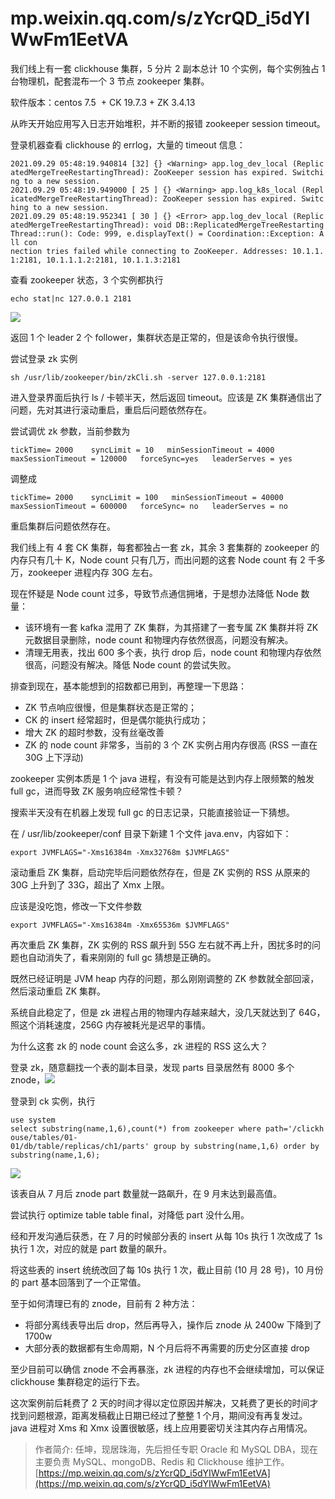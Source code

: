 # mp.weixin.qq.com/s/zYcrQD_i5dYIWwFm1EetVA
我们线上有一套 clickhouse 集群，5 分片 2 副本总计 10 个实例，每个实例独占 1 台物理机，配套混布一个 3 节点 zookeeper 集群。

软件版本：centos 7.5  + CK 19.7.3 + ZK 3.4.13

从昨天开始应用写入日志开始堆积，并不断的报错 zookeeper session timeout。

登录机器查看 clickhouse 的 errlog，大量的 timeout 信息：

`2021.09.29 05:48:19.940814 [32] {} <Warning> app.log_dev_local (ReplicatedMergeTreeRestartingThread): ZooKeeper session has expired. Switching to a new session.  
2021.09.29 05:48:19.949000 [ 25 ] {} <Warning> app.log_k8s_local (ReplicatedMergeTreeRestartingThread): ZooKeeper session has expired. Switching to a new session.  
2021.09.29 05:48:19.952341 [ 30 ] {} <Error> app.log_dev_local (ReplicatedMergeTreeRestartingThread): void DB::ReplicatedMergeTreeRestartingThread::run(): Code: 999, e.displayText() = Coordination::Exception: All con  
nection tries failed while connecting to ZooKeeper. Addresses: 10.1.1.1:2181, 10.1.1.1.2:2181, 10.1.1.3:2181  
`

查看 zookeeper 状态，3 个实例都执行

`echo stat|nc 127.0.0.1 2181  
`

![](https://mmbiz.qpic.cn/mmbiz_png/qaWuZTGK0vzCow8qNgibPJQA1tdZjicRVehMpCKj8jia87aL7kXuhh3yNsusBjyZic68sPJHkl5h6cnHAsnzrgFdTw/640?wx_fmt=png)

返回 1 个 leader 2 个 follower，集群状态是正常的，但是该命令执行很慢。

尝试登录 zk 实例

`sh /usr/lib/zookeeper/bin/zkCli.sh -server 127.0.0.1:2181  
`

进入登录界面后执行 ls / 卡顿半天，然后返回 timeout。应该是 ZK 集群通信出了问题，先对其进行滚动重启，重启后问题依然存在。

尝试调优 zk 参数，当前参数为

`tickTime= 2000   
syncLimit = 10  
minSessionTimeout = 4000  
maxSessionTimeout = 120000  
forceSync=yes  
leaderServes = yes  
`

调整成

`tickTime= 2000   
syncLimit = 100  
minSessionTimeout = 40000  
maxSessionTimeout = 600000  
forceSync= no  
leaderServes = no  
`

重启集群后问题依然存在。

我们线上有 4 套 CK 集群，每套都独占一套 zk，其余 3 套集群的 zookeeper 的内存只有几十 K，Node count 只有几万，而出问题的这套 Node count 有 2 千多万，zookeeper 进程内存 30G 左右。

现在怀疑是 Node count 过多，导致节点通信拥堵，于是想办法降低 Node 数量：

-   该环境有一套 kafka 混用了 ZK 集群，为其搭建了一套专属 ZK 集群并将 ZK 元数据目录删除，node count 和物理内存依然很高，问题没有解决。
-   清理无用表，找出 600 多个表，执行 drop 后，node count 和物理内存依然很高，问题没有解决。降低 Node count 的尝试失败。

排查到现在，基本能想到的招数都已用到，再整理一下思路：

-   ZK 节点响应很慢，但是集群状态是正常的；
-   CK 的 insert 经常超时，但是偶尔能执行成功；
-   增大 ZK 的超时参数，没有丝毫改善
-   ZK 的 node count 非常多，当前的 3 个 ZK 实例占用内存很高 (RSS 一直在 30G 上下浮动)

zookeeper 实例本质是 1 个 java 进程，有没有可能是达到内存上限频繁的触发 full gc，进而导致 ZK 服务响应经常性卡顿？

搜索半天没有在机器上发现 full gc 的日志记录，只能直接验证一下猜想。

在 / usr/lib/zookeeper/conf 目录下新建 1 个文件 java.env，内容如下：

`export JVMFLAGS="-Xms16384m -Xmx32768m $JVMFLAGS"  
`

滚动重启 ZK 集群，启动完毕后问题依然存在，但是 ZK 实例的 RSS 从原来的 30G 上升到了 33G，超出了 Xmx 上限。

应该是没吃饱，修改一下文件参数

`export JVMFLAGS="-Xms16384m -Xmx65536m $JVMFLAGS"  
`

再次重启 ZK 集群，ZK 实例的 RSS 飙升到 55G 左右就不再上升，困扰多时的问题也自动消失了，看来刚刚的 full gc 猜想是正确的。

既然已经证明是 JVM heap 内存的问题，那么刚刚调整的 ZK 参数就全部回滚，然后滚动重启 ZK 集群。

系统自此稳定了，但是 zk 进程占用的物理内存越来越大，没几天就达到了 64G，照这个消耗速度，256G 内存被耗光是迟早的事情。

为什么这套 zk 的 node count 会这么多，zk 进程的 RSS 这么大？

登录 zk，随意翻找一个表的副本目录，发现 parts 目录居然有 8000 多个 znode，![](https://mmbiz.qpic.cn/mmbiz_png/qaWuZTGK0vzCow8qNgibPJQA1tdZjicRVezBb2OaKvj2n4PnGWuOib6Qf6icgibHA5fUjpstV49lvH12ia8zNgMlXmvA/640?wx_fmt=png)

登录到 ck 实例，执行

`use system  
select substring(name,1,6),count(*) from zookeeper where path='/clickhouse/tables/01-01/db/table/replicas/ch1/parts' group by substring(name,1,6) order by substring(name,1,6);  
`

![](https://mmbiz.qpic.cn/mmbiz_png/qaWuZTGK0vzCow8qNgibPJQA1tdZjicRVe93AHsIxjIicorV5hUpvOibDXbNlM3rqlmhMW0SKzBLZsnZ5iaXmbKDPpw/640?wx_fmt=png)

该表自从 7 月后 znode part 数量就一路飙升，在 9 月末达到最高值。

尝试执行 optimize table table final，对降低 part 没什么用。

经和开发沟通后获悉，在 7 月的时候部分表的 insert 从每 10s 执行 1 次改成了 1s 执行 1 次，对应的就是 part 数量的飙升。

将这些表的 insert 统统改回了每 10s 执行 1 次，截止目前 (10 月 28 号)，10 月份的 part 基本回落到了一个正常值。

至于如何清理已有的 znode，目前有 2 种方法：

-   将部分离线表导出后 drop，然后再导入，操作后 znode 从 2400w 下降到了 1700w
-   大部分表的数据都有生命周期，N 个月后将不再需要的历史分区直接 drop

至少目前可以确信 znode 不会再暴涨，zk 进程的内存也不会继续增加，可以保证 clickhouse 集群稳定的运行下去。

这次案例前后耗费了 2 天的时间才得以定位原因并解决，又耗费了更长的时间才找到问题根源，距离发稿截止日期已经过了整整 1 个月，期间没有再复发过。  
java 进程对 Xms 和 Xmx 设置很敏感，线上应用要密切关注其内存占用情况。

> 作者简介: 任坤，现居珠海，先后担任专职 Oracle 和 MySQL DBA，现在主要负责 MySQL、mongoDB、Redis 和 Clickhouse 维护工作。 
>  [https://mp.weixin.qq.com/s/zYcrQD_i5dYIWwFm1EetVA](https://mp.weixin.qq.com/s/zYcrQD_i5dYIWwFm1EetVA)
